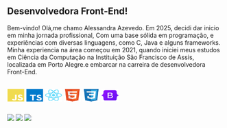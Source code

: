 ##  Desenvolvedora Front-End!

Bem-vindo! Olá,me chamo Alessandra Azevedo. Em 2025, decidi dar inicio em minha  jornada profissional, Com uma base sólida em programação, e experiências com diversas linguagens, como C, Java e alguns frameworks. Minha experiencia  na área começou em 2021, quando iniciei meus estudos em Ciência da Computação na Instituição São Francisco de Assis, localizada em Porto Alegre.e embarcar na carreira de desenvolvedora Front-End.



<div style="display: inline_block"><br>
  <img align="center" alt="lele-Js" height="30" width="40" src="https://raw.githubusercontent.com/devicons/devicon/master/icons/javascript/javascript-plain.svg">
  <img align="center" alt=lele-Ts" height="30" width="40" src="https://raw.githubusercontent.com/devicons/devicon/master/icons/typescript/typescript-plain.svg">
  <img align="center" alt="lele-React" height="30" width="40" src="https://raw.githubusercontent.com/devicons/devicon/master/icons/react/react-original.svg">
  <img align="center" alt="lele-HTML" height="30" width="40" src="https://raw.githubusercontent.com/devicons/devicon/master/icons/html5/html5-original.svg">
  <img align="center" alt="lele-CSS" height="30" width="40" src="https://raw.githubusercontent.com/devicons/devicon/master/icons/css3/css3-original.svg">
  <img align="center" alt="Bootstrap" height="30" width="40" src="https://raw.githubusercontent.com/devicons/devicon/master/icons/bootstrap/bootstrap-original.svg">

</div>
  
  ##
 
<div> 
 
  <a href="https://instagram.com/lelepoazl" target="_blank"><img src="https://img.shields.io/badge/-Instagram-%23E4405F?style=for-the-badge&logo=instagram&logoColor=white" target="_blank"></a>
  <a href = "mailto:Alessandradev2025@gmail.com"><img src="https://img.shields.io/badge/-Gmail-%23333?style=for-the-badge&logo=gmail&logoColor=white" target="_blank"></a>
  <a href="https://(https://www.linkedin.com/in/alessandra-azevedo-718803353/)" target="_blank"><img src="https://img.shields.io/badge/-LinkedIn-%230077B5?style=for-the-badge&logo=linkedin&logoColor=white" target="_blank"></a> 
  
</div>
